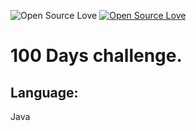 ![Open Source Love](https://badges.frapsoft.com/os/v1/open-source.svg?v=103)  [![Open Source Love](https://img.shields.io/badge/License-MIT-green.svg)](LICENSE.md)

# 100 Days challenge.
## Language:
 Java
